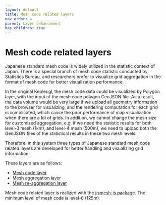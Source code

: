 ```yaml
---
layout: default
title: Mesh code related layers
nav_order: 4
parent: Layer enhancement
has_children: true
---
```


# Mesh code related layers

Japanese standard mesh code is widely utilized in the statistic context of Japan. There is a special branch of mesh code statistic conducted by Statistics Bureau, and researchers prefer to visualize grid aggregation in the format of mesh code for better visualization performance.

In the original Kepler.gl, the mesh code data could be visualized by Polygon layer, with the input of the mesh code polygon GeoJSON file. 
As a result, the data volume would be very large if we upload all geometry information to the browser for visualizing, and the rendering computation for each grid is complicated, which cause the poor performance of map visualization when there are a lot of grids. In addition, we cannot change the mesh size for customized aggregation, e.g. if we need the statistic results for both level-3 mesh (1km), and level-4 mesh (500m), we need to upload both the GeoJSON files of the statistical results in these two mesh levels.

Therefore, in this system three types of Japanese standard mesh code related layers are developed for better handling and visualizing grid information. 

These layers are as follows: 
- [Mesh code layer](meshcode-layer)
- [Mesh aggregation layer](meshagg-layer)
- [Mesh re-aggregation layer](meshreagg-layer)

Mesh code related layer is realized with the [jismesh-js package](https://github.com/yoshizow/jismesh-js). The minimum level of mesh code is level-6 (125m).



